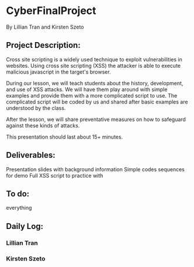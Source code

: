 # CyberFinalProject
By Lillian Tran and Kirsten Szeto

## Project Description:
  Cross site scripting is a widely used technique to exploit vulnerabilities in websites. Using cross site scripting (XSS) the attacker is able to execute malicious javascript in the target's browser.

  During our lesson, we will teach students about the history, development, and use of XSS attacks. We will have them play around with simple examples and provide them with a more complicated script to use. The complicated script will be coded by us and shared after basic examples are understood by the class.

  After the lesson, we will share preventative measures on how to safeguard against these kinds of attacks.

  This presentation should last about 15+ minutes.

## Deliverables:
  Presentation slides with background information
  Simple codes sequences for demo
  Full XSS script to practice with

## To do:
  everything

## Daily Log:

### Lillian Tran

### Kirsten Szeto

